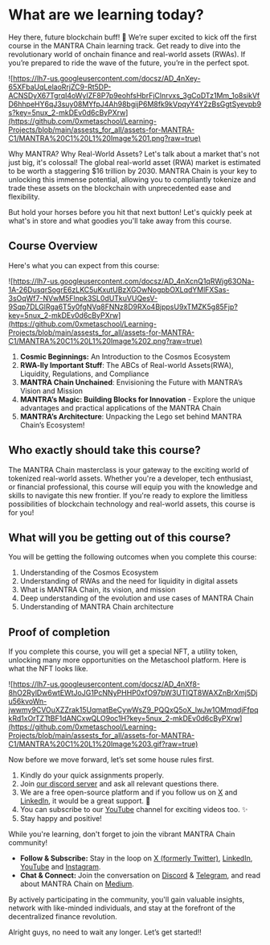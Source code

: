 # What are we learning today?

Hey there, future blockchain buff! 🌟 We’re super excited to kick off the first course in the MANTRA Chain learning track. Get ready to dive into the revolutionary world of onchain finance and real-world assets (RWAs). If you’re prepared to ride the wave of the future, you’re in the perfect spot.

![https://lh7-us.googleusercontent.com/docsz/AD_4nXey-65XFbaUqLelaoRrjZC9-Rt5DP-ACNSDyX67TgrqI4oWyIZF8P7p9eohfsHbrFjClnrvxs_3gCoDTz1Mm_1o8sikVfD6hhpeHY6qJ3suy08MYfpJ4Ah98bgijP6M8fk9kVpqyY4Y2zBsGgtSyevpb9s?key=5nux_2-mkDEv0d6cByPXrw](https://github.com/0xmetaschool/Learning-Projects/blob/main/assests_for_all/assets-for-MANTRA-C1/MANTRA%20C1%20L1%20Image%201.png?raw=true)

Why MANTRA? Why Real-World Assets? Let's talk about a market that's not just big, it's colossal! The global real-world asset (RWA) market is estimated to be worth a staggering $16 trillion by 2030. MANTRA Chain is your key to unlocking this immense potential, allowing you to compliantly tokenize and trade these assets on the blockchain with unprecedented ease and flexibility.

But hold your horses before you hit that next button! Let's quickly peek at what's in store and what goodies you'll take away from this course.

## Course Overview

Here's what you can expect from this course:

![https://lh7-us.googleusercontent.com/docsz/AD_4nXcnQ1qRWjg63ONa-1A-26DusqrSogrE6zLKC5uKxutUBzXGOwNogpbOXLqdYMlFXSas-3sOqWf7-NVwM5Flnpk3SL0dUTkuVUQesV-9Sqp7DLGlRga6T5y0fgNVq8FNNz8D9RXo4BjppsU9xTMZK5g85Fjp?key=5nux_2-mkDEv0d6cByPXrw](https://github.com/0xmetaschool/Learning-Projects/blob/main/assests_for_all/assets-for-MANTRA-C1/MANTRA%20C1%20L1%20Image%202.png?raw=true)

1. **Cosmic Beginnings:** An Introduction to the Cosmos Ecosystem
2. **RWA-lly Important Stuff**: The ABCs of Real-world Assets(RWA), Liquidity, Regulations, and Compliance
3. **MANTRA Chain Unchained**: Envisioning the Future with MANTRA’s Vision and Mission
4. **MANTRA’s Magic: Building Blocks for Innovation** - Explore the unique advantages and practical applications of the MANTRA Chain
5. **MANTRA’s Architecture**: Unpacking the Lego set behind MANTRA Chain’s Ecosystem!

## Who exactly should take this course?

The MANTRA Chain masterclass is your gateway to the exciting world of tokenized real-world assets. Whether you're a developer, tech enthusiast, or financial professional, this course will equip you with the knowledge and skills to navigate this new frontier. If you're ready to explore the limitless possibilities of blockchain technology and real-world assets, this course is for you!

## What will you be getting out of this course?

You will be getting the following outcomes when you complete this course:

1. Understanding of the Cosmos Ecosystem
2. Understanding of RWAs and the need for liquidity in digital assets
3. What is MANTRA Chain, its vision, and mission
4. Deep understanding of the evolution and use cases of MANTRA Chain
5. Understanding of MANTRA Chain architecture

## Proof of completion

If you complete this course, you will get a special NFT, a utility token, unlocking many more opportunities on the Metaschool platform. Here is what the NFT looks like.

![https://lh7-us.googleusercontent.com/docsz/AD_4nXf8-8hO2RylDw6wtEWtJoJG1PcNNyPHHP0xfO97bW3UTIQT8WAXZnBrXmj5Dju56kvoWn-jwwmy9CVOuXZZrak15UqmatBeCywWsZ9_PQQxQ5oX_lwJw1OMmqdjFfpqkRd1xOrTZTtBF1dANCxwQLO9oc1H?key=5nux_2-mkDEv0d6cByPXrw](https://github.com/0xmetaschool/Learning-Projects/blob/main/assests_for_all/assets-for-MANTRA-C1/MANTRA%20C1%20L1%20Image%203.gif?raw=true)

Now before we move forward, let’s set some house rules first.

1. Kindly do your quick assignments properly.
2. Join [our discord server](https://discord.gg/Jf4ArqVb) and ask all relevant questions there.
3. We are a free open-source platform and if you follow us on [X](https://bit.ly/mantra-chain-twitter) and [LinkedIn](https://www.linkedin.com/company/0xmetaschool/), it would be a great support. 🫣
4. You can subscribe to our [YouTube](https://www.youtube.com/@0xmetaschool/) channel for exciting videos too. ✨
5. Stay happy and positive!

While you're learning, don't forget to join the vibrant MANTRA Chain community!

- **Follow & Subscribe:** Stay in the loop on [X (formerly Twitter)](https://twitter.com/MANTRA_Chain), [LinkedIn](https://www.linkedin.com/company/mantrachain/), [YouTube](https://www.youtube.com/@MANTRAChain) and [Instagram](https://www.instagram.com/mantra_chain/).
- **Chat & Connect:** Join the conversation on [Discord](https://discord.gg/gfks4TwAJV) & [Telegram](https://t.me/MANTRA_Chain), and read about MANTRA Chain on [Medium](https://mantrachain.medium.com/).

By actively participating in the community, you'll gain valuable insights, network with like-minded individuals, and stay at the forefront of the decentralized finance revolution.

Alright guys, no need to wait any longer. Let’s get started!!